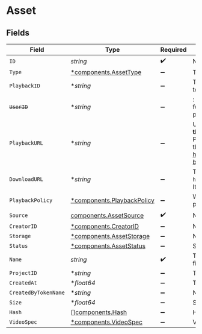 # Asset


## Fields

| Field                                                                                                                                                                                                                                                                                    | Type                                                                                                                                                                                                                                                                                     | Required                                                                                                                                                                                                                                                                                 | Description                                                                                                                                                                                                                                                                              | Example                                                                                                                                                                                                                                                                                  |
| ---------------------------------------------------------------------------------------------------------------------------------------------------------------------------------------------------------------------------------------------------------------------------------------- | ---------------------------------------------------------------------------------------------------------------------------------------------------------------------------------------------------------------------------------------------------------------------------------------- | ---------------------------------------------------------------------------------------------------------------------------------------------------------------------------------------------------------------------------------------------------------------------------------------- | ---------------------------------------------------------------------------------------------------------------------------------------------------------------------------------------------------------------------------------------------------------------------------------------- | ---------------------------------------------------------------------------------------------------------------------------------------------------------------------------------------------------------------------------------------------------------------------------------------- |
| `ID`                                                                                                                                                                                                                                                                                     | *string*                                                                                                                                                                                                                                                                                 | :heavy_check_mark:                                                                                                                                                                                                                                                                       | N/A                                                                                                                                                                                                                                                                                      | 09F8B46C-61A0-4254-9875-F71F4C605BC7                                                                                                                                                                                                                                                     |
| `Type`                                                                                                                                                                                                                                                                                   | [*components.AssetType](../../models/components/assettype.md)                                                                                                                                                                                                                            | :heavy_minus_sign:                                                                                                                                                                                                                                                                       | Type of the asset.                                                                                                                                                                                                                                                                       | video                                                                                                                                                                                                                                                                                    |
| `PlaybackID`                                                                                                                                                                                                                                                                             | **string*                                                                                                                                                                                                                                                                                | :heavy_minus_sign:                                                                                                                                                                                                                                                                       | The playback ID to use with the Playback Info endpoint to retrieve playback URLs.                                                                                                                                                                                                        | eaw4nk06ts2d0mzb                                                                                                                                                                                                                                                                         |
| ~~`UserID`~~                                                                                                                                                                                                                                                                             | **string*                                                                                                                                                                                                                                                                                | :heavy_minus_sign:                                                                                                                                                                                                                                                                       | : warning: ** DEPRECATED **: This will be removed in a future release, please migrate away from it as soon as possible.                                                                                                                                                                  | 66E2161C-7670-4D05-B71D-DA2D6979556F                                                                                                                                                                                                                                                     |
| `PlaybackURL`                                                                                                                                                                                                                                                                            | **string*                                                                                                                                                                                                                                                                                | :heavy_minus_sign:                                                                                                                                                                                                                                                                       | URL for HLS playback. **It is recommended to not use this URL**, and instead use playback IDs with the Playback Info endpoint to retrieve the playback URLs - this URL format is subject to change (e.g. https://livepeercdn.com/asset/ea03f37e-f861-4cdd-b495-0e60b6d753ad/index.m3u8). | https://livepeercdn.com/asset/ea03f37e-f861-4cdd-b495-0e60b6d753ad/index.m3u8                                                                                                                                                                                                            |
| `DownloadURL`                                                                                                                                                                                                                                                                            | **string*                                                                                                                                                                                                                                                                                | :heavy_minus_sign:                                                                                                                                                                                                                                                                       | The URL to directly download the asset, e.g. `https://livepeercdn.com/asset/eawrrk06ts2d0mzb/video`. It is not recommended to use this for playback.                                                                                                                                     | https://livepeercdn.com/asset/eaw4nk06ts2d0mzb/video                                                                                                                                                                                                                                     |
| `PlaybackPolicy`                                                                                                                                                                                                                                                                         | [*components.PlaybackPolicy](../../models/components/playbackpolicy.md)                                                                                                                                                                                                                  | :heavy_minus_sign:                                                                                                                                                                                                                                                                       | Whether the playback policy for a asset or stream is public or signed                                                                                                                                                                                                                    |                                                                                                                                                                                                                                                                                          |
| `Source`                                                                                                                                                                                                                                                                                 | [components.AssetSource](../../models/components/assetsource.md)                                                                                                                                                                                                                         | :heavy_check_mark:                                                                                                                                                                                                                                                                       | N/A                                                                                                                                                                                                                                                                                      |                                                                                                                                                                                                                                                                                          |
| `CreatorID`                                                                                                                                                                                                                                                                              | [*components.CreatorID](../../models/components/creatorid.md)                                                                                                                                                                                                                            | :heavy_minus_sign:                                                                                                                                                                                                                                                                       | N/A                                                                                                                                                                                                                                                                                      |                                                                                                                                                                                                                                                                                          |
| `Storage`                                                                                                                                                                                                                                                                                | [*components.AssetStorage](../../models/components/assetstorage.md)                                                                                                                                                                                                                      | :heavy_minus_sign:                                                                                                                                                                                                                                                                       | N/A                                                                                                                                                                                                                                                                                      |                                                                                                                                                                                                                                                                                          |
| `Status`                                                                                                                                                                                                                                                                                 | [*components.AssetStatus](../../models/components/assetstatus.md)                                                                                                                                                                                                                        | :heavy_minus_sign:                                                                                                                                                                                                                                                                       | Status of the asset                                                                                                                                                                                                                                                                      |                                                                                                                                                                                                                                                                                          |
| `Name`                                                                                                                                                                                                                                                                                   | *string*                                                                                                                                                                                                                                                                                 | :heavy_check_mark:                                                                                                                                                                                                                                                                       | The name of the asset. This is not necessarily the filename - it can be a custom name or title.<br/>                                                                                                                                                                                     | filename.mp4                                                                                                                                                                                                                                                                             |
| `ProjectID`                                                                                                                                                                                                                                                                              | **string*                                                                                                                                                                                                                                                                                | :heavy_minus_sign:                                                                                                                                                                                                                                                                       | The ID of the project                                                                                                                                                                                                                                                                    | aac12556-4d65-4d34-9fb6-d1f0985eb0a9                                                                                                                                                                                                                                                     |
| `CreatedAt`                                                                                                                                                                                                                                                                              | **float64*                                                                                                                                                                                                                                                                               | :heavy_minus_sign:                                                                                                                                                                                                                                                                       | Timestamp (in milliseconds) at which asset was created                                                                                                                                                                                                                                   | 1587667174725                                                                                                                                                                                                                                                                            |
| `CreatedByTokenName`                                                                                                                                                                                                                                                                     | **string*                                                                                                                                                                                                                                                                                | :heavy_minus_sign:                                                                                                                                                                                                                                                                       | Name of the token used to create this object                                                                                                                                                                                                                                             |                                                                                                                                                                                                                                                                                          |
| `Size`                                                                                                                                                                                                                                                                                   | **float64*                                                                                                                                                                                                                                                                               | :heavy_minus_sign:                                                                                                                                                                                                                                                                       | Size of the asset in bytes                                                                                                                                                                                                                                                               | 84934509                                                                                                                                                                                                                                                                                 |
| `Hash`                                                                                                                                                                                                                                                                                   | [][components.Hash](../../models/components/hash.md)                                                                                                                                                                                                                                     | :heavy_minus_sign:                                                                                                                                                                                                                                                                       | Hash of the asset                                                                                                                                                                                                                                                                        |                                                                                                                                                                                                                                                                                          |
| `VideoSpec`                                                                                                                                                                                                                                                                              | [*components.VideoSpec](../../models/components/videospec.md)                                                                                                                                                                                                                            | :heavy_minus_sign:                                                                                                                                                                                                                                                                       | Video metadata                                                                                                                                                                                                                                                                           |                                                                                                                                                                                                                                                                                          |